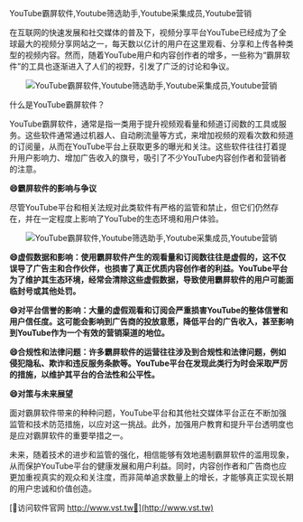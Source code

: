 YouTube霸屏软件,Youtube筛选助手,Youtube采集成员,Youtube营销

在互联网的快速发展和社交媒体的普及下，视频分享平台YouTube已经成为了全球最大的视频分享网站之一，每天数以亿计的用户在这里观看、分享和上传各种类型的视频内容。然而，随着YouTube用户和内容创作者的增多，一些称为“霸屏软件”的工具也逐渐进入了人们的视野，引发了广泛的讨论和争议。

 <center><img src="https://vst.tw/MP4/tuiguang/png/3.png" alt="YouTube霸屏软件,Youtube筛选助手,Youtube采集成员,Youtube营销"></center>

什么是YouTube霸屏软件？

YouTube霸屏软件，通常是指一类用于提升视频观看量和频道订阅数的工具或服务。这些软件通常通过机器人、自动刷流量等方式，来增加视频的观看次数和频道的订阅量，从而在YouTube平台上获取更多的曝光和关注。这些软件往往打着提升用户影响力、增加广告收入的旗号，吸引了不少YouTube内容创作者和营销者的注意。

**😄霸屏软件的影响与争议**

尽管YouTube平台和相关法规对此类软件有严格的监管和禁止，但它们仍然存在，并在一定程度上影响了YouTube的生态环境和用户体验。

 <center><img src="https://vst.tw/MP4/tuiguang/png/0.png" alt="YouTube霸屏软件,Youtube筛选助手,Youtube采集成员,Youtube营销"></center>

**😄虚假数据和影响：使用霸屏软件产生的观看量和订阅数往往是虚假的，这不仅误导了广告主和合作伙伴，也损害了真正优质内容创作者的利益。YouTube平台为了维护其生态环境，经常会清除这些虚假数据，导致使用霸屏软件的用户可能面临封号或其他处罚。**

**😄对平台信誉的影响：大量的虚假观看和订阅会严重损害YouTube的整体信誉和用户信任度。这可能会影响到广告商的投放意愿，降低平台的广告收入，甚至影响到YouTube作为一个有效的营销渠道的地位。**

**😄合规性和法律问题：许多霸屏软件的运营往往涉及到合规性和法律问题，例如侵犯隐私、欺诈和违反服务条款等。YouTube平台在发现此类行为时会采取严厉的措施，以维护其平台的合法性和公平性。**

**😄对策与未来展望**

面对霸屏软件带来的种种问题，YouTube平台和其他社交媒体平台正在不断加强监管和技术防范措施，以应对这一挑战。此外，加强用户教育和提升平台透明度也是应对霸屏软件的重要举措之一。

未来，随着技术的进步和监管的强化，相信能够有效地遏制霸屏软件的滥用现象，从而保护YouTube平台的健康发展和用户利益。同时，内容创作者和广告商也应更加重视真实的观众和关注度，而非简单追求数量上的增长，才能够真正实现长期的用户忠诚和价值创造。


[👻访问软件官网 http://www.vst.tw👻](http://www.vst.tw)
